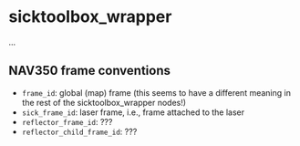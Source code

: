 # sicktoolbox_wrapper

...

## NAV350 frame conventions

- `frame_id`: global (map) frame (this seems to have a different meaning in the rest of the sicktoolbox_wrapper nodes!)
- `sick_frame_id`: laser frame, i.e., frame attached to the laser
- `reflector_frame_id`: ???
- `reflector_child_frame_id`: ???

